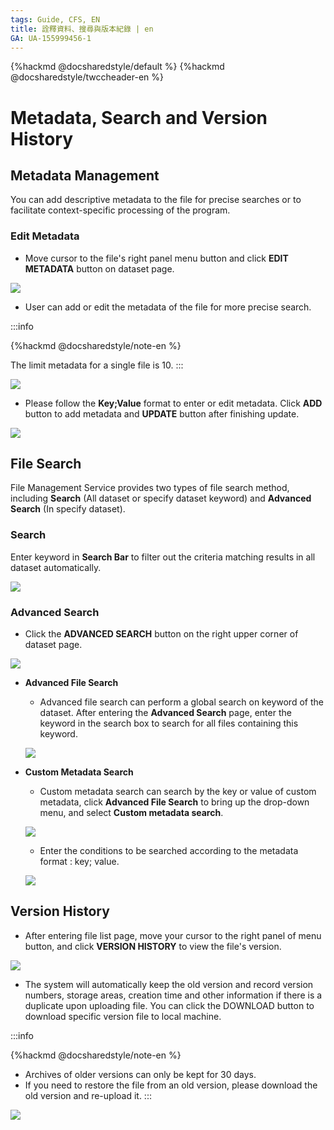 ```yaml
---
tags: Guide, CFS, EN
title: 詮釋資料、搜尋與版本紀錄 | en
GA: UA-155999456-1
---
```


{%hackmd @docsharedstyle/default %}
{%hackmd @docsharedstyle/twccheader-en %}

# Metadata, Search and Version History

## Metadata Management

You can add descriptive metadata to the file for precise searches or to facilitate context-specific processing of the program.

### Edit Metadata

* Move cursor to the file's right panel <i class="fa fa-ellipsis-v fa-20" aria-hidden="true"></i> menu button and click **EDIT METADATA** button on dataset page.

![](https://cos.twcc.ai/SYS-MANUAL/uploads/upload_b8bd38bda6a3b96236159e7b488bd925.png)


* User can add or edit the metadata of the file for more precise search.

:::info

{%hackmd @docsharedstyle/note-en %}

The limit metadata for a single file is 10.
:::

![](https://cos.twcc.ai/SYS-MANUAL/uploads/upload_19a013325edacae18d029c831e167be2.png)

* Please follow the **Key;Value** format to enter or edit metadata. Click **ADD** button to add metadata and **UPDATE** button after finishing update.


![](https://cos.twcc.ai/SYS-MANUAL/uploads/upload_24af374f8fe53752d99927d8dc84f882.png)

## File Search

File Management Service provides two types of file search method, including **Search** (All dataset or specify dataset keyword) and **Advanced Search** (In specify dataset).

### Search

Enter keyword in **Search Bar** to filter out the criteria matching results in all dataset automatically.

![](https://cos.twcc.ai/SYS-MANUAL/uploads/upload_fada13b19b1d6b5dbda94f8290033ec0.png)

### Advanced Search

* Click the **ADVANCED SEARCH** button on the right upper corner of dataset page.

![](https://cos.twcc.ai/SYS-MANUAL/uploads/upload_719563e22e2462dcf6a05c1861d77356.png)

- **Advanced File Search**

    * Advanced file search can perform a global search on keyword of the dataset. After entering the **Advanced Search** page, enter the keyword in the search box to search for all files containing this keyword.
    
    ![](https://cos.twcc.ai/SYS-MANUAL/uploads/upload_3f2d0336b5b76c0646ce9879fdd2c438.png)


- **Custom Metadata Search**

    * Custom metadata search can search by the key or value of custom metadata, click **Advanced File Search** to bring up the drop-down menu, and select **Custom metadata search**.

    ![](https://cos.twcc.ai/SYS-MANUAL/uploads/upload_a2950823159c2be1ffd63c5069e8a0b5.png)

    * Enter the conditions to be searched according to the metadata format : key; value.

    ![](https://cos.twcc.ai/SYS-MANUAL/uploads/upload_cc0bf302116d8b7d080dfbc6913dad55.png)

## Version History


* After entering file list page, move your cursor to the right panel of <i class="fa fa-ellipsis-v fa-20" aria-hidden="true"></i> menu button, and click **VERSION HISTORY** to view the file's version.

![](https://cos.twcc.ai/SYS-MANUAL/uploads/upload_1a1dc9ad7bd76faf00e6ee754a5ef3d5.png)

 
* The system will automatically keep the old version and record version numbers, storage areas, creation time and other information if there is a duplicate upon uploading file. You can click the DOWNLOAD button to download specific version file to local machine.
 
:::info

{%hackmd @docsharedstyle/note-en %}

- Archives of older versions can only be kept for 30 days.
- If you need to restore the file from an old version, please download the old version and re-upload it.
:::

![](https://cos.twcc.ai/SYS-MANUAL/uploads/upload_2a989dd79afff11bcfc096b1d6ff677b.png)
